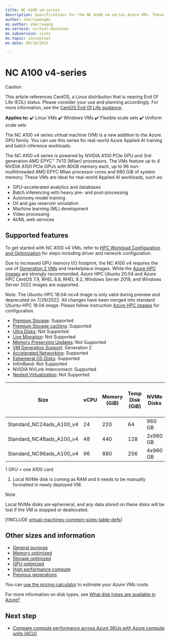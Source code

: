 ```yaml
---
title: NC A100 v4-series 
description: Specifications for the NC A100 v4-series Azure VMs. These VMs include Linux, Windows, Flexible scale sets, and uniform scale sets.```
author: sherrywangms
ms.author: sherrywang
ms.service: virtual-machines
ms.subservice: sizes
ms.topic: conceptual
ms.date: 09/19/2023

---
```


#  NC A100 v4-series  

> [!CAUTION]
> This article references CentOS, a Linux distribution that is nearing End Of Life (EOL) status. Please consider your use and planning accordingly. For more information, see the [CentOS End Of Life guidance](~/articles/virtual-machines/workloads/centos/centos-end-of-life.md).

**Applies to:** :heavy_check_mark: Linux VMs :heavy_check_mark: Windows VMs :heavy_check_mark: Flexible scale sets :heavy_check_mark: Uniform scale sets

The NC A100 v4 series virtual machine (VM) is a new addition to the Azure GPU family. You can use this series for real-world Azure Applied AI training and batch inference workloads. 

The NC A100 v4 series is powered by NVIDIA A100 PCIe GPU and 3rd-generation AMD EPYC™ 7V13 (Milan) processors.  The VMs feature up to 4 NVIDIA A100 PCIe GPUs with 80GB memory each, up to 96 non-multithreaded AMD EPYC Milan processor cores and 880 GiB of system memory. 
These VMs are ideal for real-world Applied AI workloads, such as: 

- GPU-accelerated analytics and databases
- Batch inferencing with heavy pre- and post-processing
- Autonomy model training
- Oil and gas reservoir simulation
- Machine learning (ML) development
- Video processing
- AI/ML web services



## Supported features

To get started with NC A100 v4 VMs, refer to [HPC Workload Configuration and Optimization](configure.md) for steps including driver and network configuration.

Due to increased GPU memory I/O footprint, the NC A100 v4 requires the use of [Generation 2 VMs](generation-2.md) and marketplace images. While the [Azure HPC images](configure.md) are strongly recommended, Azure HPC Ubuntu 20.04 and Azure HPC CentOS 7.9, RHEL 8.8, RHEL 9.2, Windows Server 2019, and Windows Server 2022 images are supported.

Note: The Ubuntu-HPC 18.04-ncv4 image is only valid during preview and deprecated on 7/29/2022.  All changes have been merged into standard Ubuntu-HPC 18.04 image. Please follow instruction [Azure HPC images](configure.md) for configuration.
 

- [Premium Storage](premium-storage-performance.md): Supported
- [Premium Storage caching](premium-storage-performance.md): Supported
- [Ultra Disks](disks-types.md#ultra-disks): Not Supported
- [Live Migration](maintenance-and-updates.md): Not Supported
- [Memory Preserving Updates](maintenance-and-updates.md): Not Supported
- [VM Generation Support](generation-2.md): Generation 2
- [Accelerated Networking](../virtual-network/create-vm-accelerated-networking-cli.md): Supported
- [Ephemeral OS Disks](ephemeral-os-disks.md): Supported
- InfiniBand: Not Supported
- NVIDIA NVLink Interconnect: Supported
- [Nested Virtualization](/virtualization/hyper-v-on-windows/user-guide/nested-virtualization): Not Supported



| Size | vCPU | Memory (GiB) | Temp Disk (GiB)  | NVMe Disks | GPU | GPU Memory (GiB) | Max data disks | Max uncached disk throughput (IOPS / MBps) | Max NICs/network bandwidth (MBps) |
|---|---|---|---|---|---|---|---|---|---|
| Standard_NC24ads_A100_v4   | 24  | 220 |64 | 960 GB | 1 | 80  | 12 | 30000/1000 | 2/20,000  |
| Standard_NC48ads_A100_v4   | 48 | 440 | 128| 2x960 GB| 2 | 160 | 24 | 60000/2000 | 4/40,000  | 
| Standard_NC96ads_A100_v4   | 96 | 880 | 256| 4x960 GB | 4 | 320 | 32 | 120000/4000 | 8/80,000  |

1 GPU = one A100 card <br>
1. Local NVMe disk is coming as RAM and it needs to be manually formatted in newly deployed VM.

> [!NOTE]
> Local NVMe disks are ephemeral, and any data stored on these disks will be lost if the VM is stopped or deallocated. 

[!INCLUDE [virtual-machines-common-sizes-table-defs](../../includes/virtual-machines-common-sizes-table-defs.md)]

## Other sizes and information

- [General purpose](sizes-general.md)
- [Memory optimized](sizes-memory.md)
- [Storage optimized](sizes-storage.md)
- [GPU optimized](sizes-gpu.md)
- [High performance compute](sizes-hpc.md)
- [Previous generations](sizes-previous-gen.md)

You can [use the pricing calculator](https://azure.microsoft.com/pricing/calculator/) to estimate your Azure VMs costs.

For more information on disk types, see [What disk types are available in Azure?](disks-types.md)

## Next step

- [Compare compute performance across Azure SKUs with Azure compute units (ACU)](acu.md)
